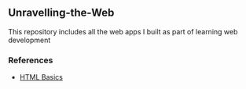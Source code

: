 ## Unravelling-the-Web

This repository includes all the web apps I built as part of learning web development

### References

- [HTML Basics](https://www.youtube.com/playlist?list=PL4cUxeGkcC9ibZ2TSBaGGNrgh4ZgYE6Cc)
